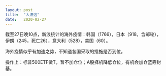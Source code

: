 ```yaml
---
layout: post
title:  "大溃逃"
date:   2020-02-27
---
```


截至27日晚10点，新浪统计的海外疫情：韩国（1766），日本（918，含邮轮），伊朗（245，死亡26），意大利（528），美国（60）。

海外疫情似乎有加速之势，不知道各国采取的措施是否到位。

操作上：标普500ETF做T，暂不加仓位；A股择机降低仓位，有机会加仓蓝筹封基。

